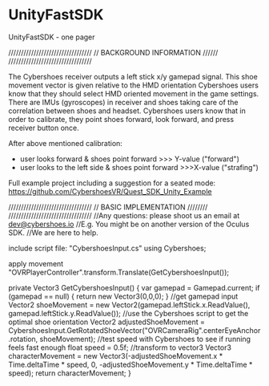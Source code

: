 # UnityFastSDK
UnityFastSDK - one pager

/////////////////////////////////
// BACKGROUND INFORMATION  //////
/////////////////////////////////


The Cybershoes receiver outputs a left stick x/y gamepad signal. 
This shoe movement vector is given relative to the HMD orientation 
Cybershoes users know that they should select HMD oriented movement in the game settings. 
There are IMUs (gyroscopes) in receiver and shoes taking care of the correlation between shoes and headset. 
Cybershoes users know that in order to calibrate, they point shoes forward, look forward, and press receiver button once. 

After above mentioned calibration: 
* user looks forward & shoes point forward >>> Y-value ("forward") 
* user looks to the left side & shoes point forward >>>X-value ("strafing") 

Full example project including a suggestion for a seated mode: https://github.com/CybershoesVR/Quest_SDK_Unity_Example 

///////////////////////////////// 
// BASIC IMPLEMENTATION  //////// 
///////////////////////////////// 
//Any questions: please shoot us an email at dev@cybershoes.io 
//E.g. You might be on another version of the Oculus SDK. 
//We are here to help. 

include script file: "CybershoesInput.cs" 
using Cybershoes; 

apply movement 
"OVRPlayerController".transform.Translate(GetCybershoesInput());

private Vector3 GetCybershoesInput()
{
    var gamepad = Gamepad.current;
    if (gamepad == null)
    {
        return new Vector3(0,0,0);
    }
    //get gamepad input
    Vector2 shoeMovement = new Vector2(gamepad.leftStick.x.ReadValue(), gamepad.leftStick.y.ReadValue());
    //use the Cybershoes script to get the optimal shoe orientation
    Vector2 adjustedShoeMovement = CybershoesInput.GetRotatedShoeVector("OVRCameraRig".centerEyeAnchor.rotation, shoeMovement);
    //test speed with Cybershoes to see if running feels fast enough
    float speed = 0.5f;
    //transform to vector3
    Vector3 characterMovement = new Vector3(-adjustedShoeMovement.x * Time.deltaTime * speed, 0, -adjustedShoeMovement.y * Time.deltaTime * speed);
    return characterMovement;
}  
